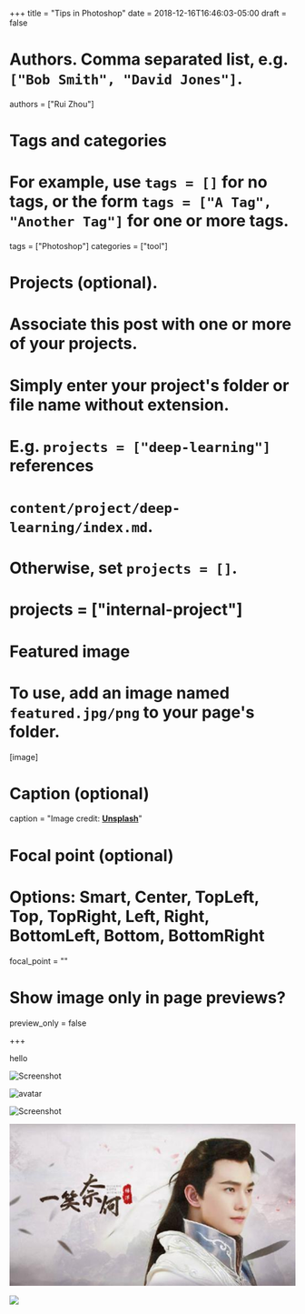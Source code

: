+++
title = "Tips in Photoshop"
date = 2018-12-16T16:46:03-05:00
draft = false

# Authors. Comma separated list, e.g. `["Bob Smith", "David Jones"]`.
authors = ["Rui Zhou"]

# Tags and categories
# For example, use `tags = []` for no tags, or the form `tags = ["A Tag", "Another Tag"]` for one or more tags.
tags = ["Photoshop"]
categories = ["tool"]

# Projects (optional).
#   Associate this post with one or more of your projects.
#   Simply enter your project's folder or file name without extension.
#   E.g. `projects = ["deep-learning"]` references
#   `content/project/deep-learning/index.md`.
#   Otherwise, set `projects = []`.
# projects = ["internal-project"]

# Featured image
# To use, add an image named `featured.jpg/png` to your page's folder.

[image]
# Caption (optional)

  caption = "Image credit: [**Unsplash**](https://unsplash.com/photos/pLCdAaMFLTE)"
  # Focal point (optional)
  # Options: Smart, Center, TopLeft, Top, TopRight, Left, Right, BottomLeft, Bottom, BottomRight
  focal_point = ""

  # Show image only in page previews?
  preview_only = false

+++

hello

![Screenshot](https://images.unsplash.com/photo-1436658040953-a21ef6596481?ixlib=rb-1.2.1&ixid=eyJhcHBfaWQiOjEyMDd9&auto=format&fit=crop&w=1353&q=80)

![avatar](/img/portrait.png)

![Screenshot](/img/portrait.png)

![Screenshot](featured.jpg)

[![](http://ww1.sinaimg.cn/large/b9ababe5ly1fyagcaj5r6j20no0710uc.jpg)](http://ww1.sinaimg.cn/large/b9ababe5ly1fyagcaj5r6j20no0710uc.jpg)
